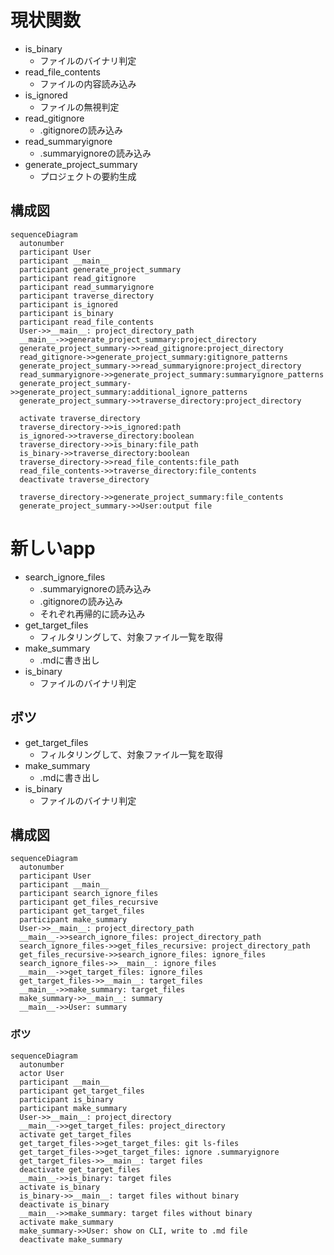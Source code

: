 # 現状関数
- is_binary
  - ファイルのバイナリ判定
- read_file_contents
  - ファイルの内容読み込み
- is_ignored
  - ファイルの無視判定
- read_gitignore
  - .gitignoreの読み込み
- read_summaryignore
  - .summaryignoreの読み込み
- generate_project_summary
  - プロジェクトの要約生成

## 構成図
```mermaid
sequenceDiagram
  autonumber
  participant User
  participant __main__
  participant generate_project_summary
  participant read_gitignore
  participant read_summaryignore
  participant traverse_directory
  participant is_ignored
  participant is_binary
  participant read_file_contents
  User->>__main__: project_directory_path
  __main__->>generate_project_summary:project_directory
  generate_project_summary->>read_gitignore:project_directory
  read_gitignore->>generate_project_summary:gitignore_patterns
  generate_project_summary->>read_summaryignore:project_directory
  read_summaryignore->>generate_project_summary:summaryignore_patterns
  generate_project_summary->>generate_project_summary:additional_ignore_patterns
  generate_project_summary->>traverse_directory:project_directory
  
  activate traverse_directory
  traverse_directory->>is_ignored:path
  is_ignored->>traverse_directory:boolean
  traverse_directory->>is_binary:file_path
  is_binary->>traverse_directory:boolean
  traverse_directory->>read_file_contents:file_path
  read_file_contents->>traverse_directory:file_contents
  deactivate traverse_directory

  traverse_directory->>generate_project_summary:file_contents
  generate_project_summary->>User:output file
```


# 新しいapp
- search_ignore_files
  - .summaryignoreの読み込み
  - .gitignoreの読み込み
  - それぞれ再帰的に読み込み
- get_target_files
  - フィルタリングして、対象ファイル一覧を取得
- make_summary
  - .mdに書き出し
- is_binary
  - ファイルのバイナリ判定

## ボツ
- get_target_files
  - フィルタリングして、対象ファイル一覧を取得
- make_summary
  - .mdに書き出し
- is_binary
  - ファイルのバイナリ判定

## 構成図
```mermaid
sequenceDiagram
  autonumber
  participant User
  participant __main__
  participant search_ignore_files
  participant get_files_recursive
  participant get_target_files
  participant make_summary
  User->>__main__: project_directory_path
  __main__->>search_ignore_files: project_directory_path
  search_ignore_files->>get_files_recursive: project_directory_path
  get_files_recursive->>search_ignore_files: ignore_files
  search_ignore_files->>__main__: ignore_files
  __main__->>get_target_files: ignore_files
  get_target_files->>__main__: target_files
  __main__->>make_summary: target_files
  make_summary->>__main__: summary
  __main__->>User: summary
```

### ボツ
```mermaid
sequenceDiagram
  autonumber
  actor User
  participant __main__
  participant get_target_files
  participant is_binary
  participant make_summary
  User->>__main__: project_directory
  __main__->>get_target_files: project_directory
  activate get_target_files
  get_target_files->>get_target_files: git ls-files
  get_target_files->>get_target_files: ignore .summaryignore
  get_target_files->>__main__: target files
  deactivate get_target_files
  __main__->>is_binary: target files
  activate is_binary
  is_binary->>__main__: target files without binary
  deactivate is_binary
  __main__->>make_summary: target files without binary
  activate make_summary
  make_summary->>User: show on CLI, write to .md file
  deactivate make_summary
```
